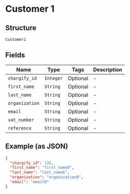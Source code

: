 
# Customer 1

## Structure

`Customer1`

## Fields

| Name | Type | Tags | Description |
|  --- | --- | --- | --- |
| `chargify_id` | `Integer` | Optional | - |
| `first_name` | `String` | Optional | - |
| `last_name` | `String` | Optional | - |
| `organization` | `String` | Optional | - |
| `email` | `String` | Optional | - |
| `vat_number` | `String` | Optional | - |
| `reference` | `String` | Optional | - |

## Example (as JSON)

```json
{
  "chargify_id": 126,
  "first_name": "first_name8",
  "last_name": "last_name6",
  "organization": "organization8",
  "email": "email8"
}
```

